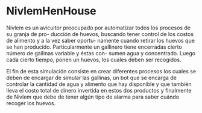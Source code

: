 # NivlemHenHouse

Nivlem es un avicultor preocupado por automatizar todos los procesos de su granja de pro-
ducción de huevos, buscando tener control de los costos de alimento y a la vez saber oportu-
namente cuando retirar los huevos que se han producido.
Particularmente un gallinero tiene encerradas cierto número de gallinas variable y éstas con-
sumen agua y concentrado. Luego cada cierto tiempo, ponen un huevos, los cuales deben ser
recogidos.

El fin de esta simulación consiste en crear diferentes procesos los cuales se deben de encargar
de simular las gallinas, un bot que se encarga de controlar la cantidad de agua y alimento que
hay disponible y que también lleva el costo total de dinero invertida en estos dos productos y
finalmente de Nivlem que debe de tener algún tipo de alarma para saber cuándo recoger los
huevos.
